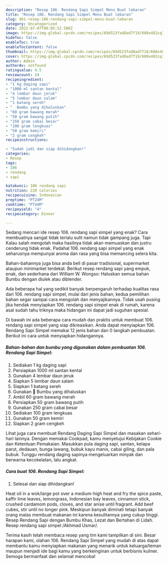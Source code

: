 ```yaml
---
description: "Resep 106. Rendang Sapi Simpel Menu Buat lebaran"
title: "Resep 106. Rendang Sapi Simpel Menu Buat lebaran"
slug: 961-resep-106-rendang-sapi-simpel-menu-buat-lebaran
category: Uncategorized
date: 2022-07-07T00:05:52.506Z
image: https://img-global.cpcdn.com/recipes/69d523fad8ad7f18/680x482cq70/106-rendang-sapi-simpel-foto-resep-utama.jpg
hideToc: false
enableToc: true
enableTocContent: false
thumbnail: https://img-global.cpcdn.com/recipes/69d523fad8ad7f18/680x482cq70/106-rendang-sapi-simpel-foto-resep-utama.jpg
cover: https://img-global.cpcdn.com/recipes/69d523fad8ad7f18/680x482cq70/106-rendang-sapi-simpel-foto-resep-utama.jpg
author: Admin
authorAv: notfound
ratingvalue: 4.5
reviewcount: 24
recipeingredient:
- "1 kg daging sapi"
- "1000 ml santan kental"
- "4 lembar daun jeruk"
- "5 lembar daun salam"
- "1 batang sereh"
- "  Bumbu yang dihaluskan"
- "60 gram bawang merah"
- "50 gram bawang putih"
- "250 gram cabai besar"
- "100 gram lengkuas"
- "50 gram kemiri"
- "2 gram cengkeh"
recipeinstructions:

- "Sudah jadi dan siap dihidangkan!"
categories:
- Resep
tags:
- 106
- rendang
- sapi

katakunci: 106 rendang sapi 
nutrition: 220 calories
recipecuisine: Indonesian
preptime: "PT24M"
cooktime: "PT44M"
recipeyield: "4"
recipecategory: Dinner

---
```



Sedang mencari ide resep 106. rendang sapi simpel yang enak? Cara membuatnya sangat tidak terlalu sulit namun tidak gampang juga. Tapi Kalau salah mengolah maka hasilnya tidak akan memuaskan dan justru cenderung tidak enak. Padahal 106. rendang sapi simpel yang enak seharusnya mempunyai aroma dan rasa yang bisa memancing selera kita.


Bahan-bahannya juga bisa anda beli di pasar tradisional, supermarket ataupun minimarket terdekat. Berikut resep rendang sapi yang empuk, enak, dan sederhana dari William W. Wongso: Haluskan semua bahan Bumbu dengan diulek atau diblender.

Ada beberapa hal yang sedikit banyak berpengaruh terhadap kualitas rasa dari 106. rendang sapi simpel, mulai dari jenis bahan, kedua pemilihan bahan segar sampai cara mengolah dan menyajikannya. Tidak usah pusing jika hendak menyiapkan 106. rendang sapi simpel enak di rumah, karena asal sudah tahu triknya maka hidangan ini dapat jadi suguhan spesial.


Di bawah ini ada beberapa cara mudah dan praktis untuk membuat 106. rendang sapi simpel yang siap dikreasikan. Anda dapat menyiapkan 106. Rendang Sapi Simpel memakai 12 jenis bahan dan 0 langkah pembuatan. Berikut ini cara untuk menyiapkan hidangannya.

<!--inarticleads1-->

##### Bahan-bahan dan bumbu yang digunakan dalam pembuatan 106. Rendang Sapi Simpel:

1. Sediakan 1 kg daging sapi
1. Persiapkan 1000 ml santan kental
1. Gunakan 4 lembar daun jeruk
1. Siapkan 5 lembar daun salam
1. Siapkan 1 batang sereh
1. Gunakan  💜 Bumbu yang dihaluskan
1. Ambil 60 gram bawang merah
1. Persiapkan 50 gram bawang putih
1. Gunakan 250 gram cabai besar
1. Sediakan 100 gram lengkuas
1. Gunakan 50 gram kemiri
1. Siapkan 2 gram cengkeh


Lihat juga cara membuat Rendang Daging Sapi Simpel dan masakan sehari-hari lainnya. Dengan memakai Cookpad, kamu menyetujui Kebijakan Cookie dan Ketentuan Pemakaian. Masukkan pula daging sapi, santan, kelapa parut, dedauan, bunga lawang, bubuk kayu manis, cabai giling, dan pala bubuk. Tunggu rendang daging sapinya mengeluarkan minyak dan berwarna kecokelatan, lalu angkat. 

<!--inarticleads2-->

##### Cara buat 106. Rendang Sapi Simpel:


1. Selesai dan siap dihidangkan!

Heat oil in a wok/large pot over a medium-high heat and fry the spice paste, kaffir lime leaves, lemongrass, Indonesian bay leaves, cinnamon stick, crushed cardamom pods, cloves, and star anise until fragrant. Add beef cubes, stir until no longer pink. Meskipun banyak diminati tetapi banyak orang malas membuat makanan ini karena kesulitannya yang cukup tinggi. Resep Rendang Sapi dengan Bumbu Khas, Lezat dan Bertahan di Lidah. Resep rendang sapi simpel /Akhmad Usmar/. 

Terima kasih telah membaca resep yang tim kami tampilkan di sini. Besar harapan kami, olahan 106. Rendang Sapi Simpel yang mudah di atas dapat membantu kamu menyiapkan makanan yang menarik untuk keluarga/teman maupun menjadi ide bagi kamu yang berkeinginan untuk berbisnis kuliner. Semoga bermanfaat dan selamat mencoba!
